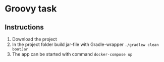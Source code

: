 # Groovy task #
 
## Instructions
1. Download the project
2. In the project folder build jar-file with Gradle-wrapper ``./gradlew clean bootJar``
3. The app can be started with command ```docker-compose up```